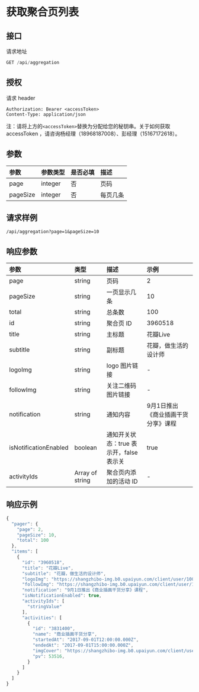 # 获取聚合页列表

## 接口

请求地址

```javascript
GET /api/aggregation
```

## 授权

请求 header

```http
Authorization: Bearer <accessToken>
Content-Type: application/json
```

注：请将上方的`<accessToken>`替换为分配给您的秘钥串。关于如何获取 accessToken ，请咨询杨经理（18968187008）、彭经理（15167172618）。

## 参数

| 参数 | 参数类型 | 是否必填 | 描述 |
| :--- | :--- | :--- | :--- |
| page | integer | 否 | 页码 |
| pageSize | integer | 否 | 每页几条 |

## 请求样例

```text
/api/aggregation?page=1&pageSize=10
```

## 响应参数

| 参数 | 类型 | 描述 | 示例 |
| :--- | :--- | :--- | :--- |
| page | string | 页码 | 2 |
| pageSize | string | 一页显示几条 | 10 |
| total | string | 总条数 | 100 |
| id | string | 聚合页 ID | 3960518 |
| title | string | 主标题 | 花瓣Live |
| subtitle | string | 副标题 | 花瓣，做生活的设计师 |
| logoImg | string | logo 图片链接 | - |
| followImg | string | 关注二维码图片链接 | - |
| notification | string | 通知内容 | 9月1日推出《商业插画干货分享》课程 |
| isNotificationEnabled | boolean | 通知开关状态：true 表示开，false 表示关 | true |
| activityIds | Array of string | 聚合页内添加的活动 ID | - |

## 响应示例

```javascript
{
  "pager": {
    "page": 2,
    "pageSize": 10,
    "total": 100
  },
  "items": [
    {
      "id": "3960518",
      "title": "花瓣Live",
      "subtitle": "花瓣，做生活的设计师",
      "logoImg": "https://shangzhibo-img.b0.upaiyun.com/client/user/100290/1504090975892/1504090975903-64.png",
      "followImg": "https://shangzhibo-img.b0.upaiyun.com/client/user/100290/1504090142053/1504090142132-780.png",
      "notification": "9月1日推出《商业插画干货分享》课程",
      "isNotificationEnabled": true,
      "activityIds": [
        "stringValue"
      ],
      "activities": [
        {
          "id": "3831400",
          "name": "商业插画干货分享",
          "startedAt": "2017-09-01T12:00:00.000Z",
          "endedAt": "2017-09-01T15:00:00.000Z",
          "imgCover": "https://shangzhibo-img.b0.upaiyun.com/client/user/100290/1503893080645/bg-live@2x.png",
          "pv": 53516,
        }
      ]
    }
  ]
}
```

